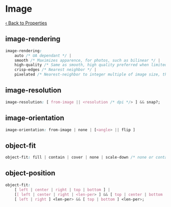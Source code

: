 # Image

[‹ Back to Properties](./properties.md)

## image-rendering

```css
image-rendering: 
    auto /* UA dependant */ |
    smooth /* Maximizes apparence, for photos, such as bilinear */ |
    high-quality /* Same as smooth, high quality preferred when limited ressources */ |
    crisp-edges /* Nearest neighbor */ |
    pixelated /* Nearest-neighbor to integer multiple of image size, then smooth */;
```

## image-resolution

```css
image-resolution: [ from-image || <resolution /* dpi */> ] && snap?;
```

## image-orientation

```css
image-orientation: from-image | none | [<angle> || flip ]
```

## object-fit

```css
object-fit: fill | contain | cover | none | scale-down /* none or container */ ;
```

## object-position

```css
object-fit:
    [ left | center | right | top | bottom ] |
    [[ left | center | right | <len-per> ] && [ top | center | bottom | <len-per> ]] |
    [ left | right ] <len-per> && [ top | bottom ] <len-per>;
```